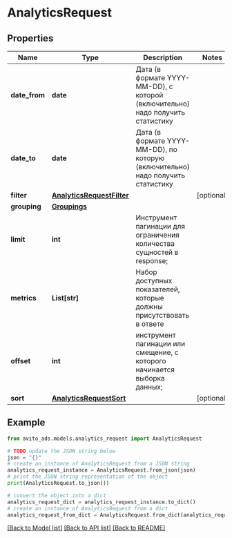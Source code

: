 # AnalyticsRequest


## Properties

Name | Type | Description | Notes
------------ | ------------- | ------------- | -------------
**date_from** | **date** | Дата (в формате YYYY-MM-DD), с которой (включительно) надо получить статистику | 
**date_to** | **date** | Дата (в формате YYYY-MM-DD), по которую (включительно) надо получить статистику | 
**filter** | [**AnalyticsRequestFilter**](AnalyticsRequestFilter.md) |  | [optional] 
**grouping** | [**Groupings**](Groupings.md) |  | 
**limit** | **int** | Инструмент пагинации для ограничения количества сущностей в response; | 
**metrics** | **List[str]** | Набор доступных показателей, которые должны присутствовать в ответе | 
**offset** | **int** | инструмент пагинации или смещение, с которого начинается выборка данных; | 
**sort** | [**AnalyticsRequestSort**](AnalyticsRequestSort.md) |  | [optional] 

## Example

```python
from avito_ads.models.analytics_request import AnalyticsRequest

# TODO update the JSON string below
json = "{}"
# create an instance of AnalyticsRequest from a JSON string
analytics_request_instance = AnalyticsRequest.from_json(json)
# print the JSON string representation of the object
print(AnalyticsRequest.to_json())

# convert the object into a dict
analytics_request_dict = analytics_request_instance.to_dict()
# create an instance of AnalyticsRequest from a dict
analytics_request_from_dict = AnalyticsRequest.from_dict(analytics_request_dict)
```
[[Back to Model list]](../README.md#documentation-for-models) [[Back to API list]](../README.md#documentation-for-api-endpoints) [[Back to README]](../README.md)


